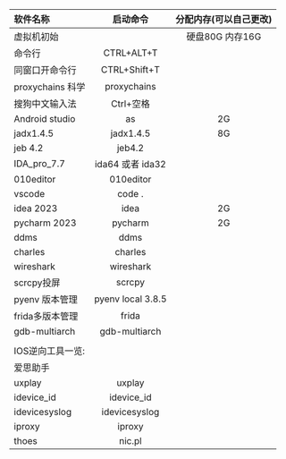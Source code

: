 | 软件名称         |     启动命令      | 分配内存(可以自己更改) |
| :--------------- | :---------------: | :--------------------: |
| 虚拟机初始       |                   |    硬盘80G 内存16G     |
| 命令行           |    CTRL+ALT+T     |                        |
| 同窗口开命令行   |   CTRL+Shift+T    |                        |
| proxychains 科学 |    proxychains    |                        |
| 搜狗中文输入法   |     Ctrl+空格     |                        |
| Android studio   |        as         |           2G           |
| jadx1.4.5        |     jadx1.4.5     |           8G           |
| jeb 4.2          |      jeb4.2       |                        |
| IDA_pro_7.7      | ida64 或者 ida32  |                        |
| 010editor        |     010editor     |                        |
| vscode           |      code .       |                        |
| idea 2023        |       idea        |           2G           |
| pycharm 2023     |      pycharm      |           2G           |
| ddms             |       ddms        |                        |
| charles          |      charles      |                        |
| wireshark        |     wireshark     |                        |
| scrcpy投屏       |      scrcpy       |                        |
| pyenv 版本管理   | pyenv local 3.8.5 |                        |
| frida多版本管理  |       frida       |                        |
| gdb-multiarch    |   gdb-multiarch   |                        |
|                  |                   |                        |
| IOS逆向工具一览: |                   |                        |
| 爱思助手         |                   |                        |
| uxplay           |      uxplay       |                        |
| idevice_id       |    idevice_id     |                        |
| idevicesyslog    |   idevicesyslog   |                        |
| iproxy           |      iproxy       |                        |
| thoes            |      nic.pl       |                        |
